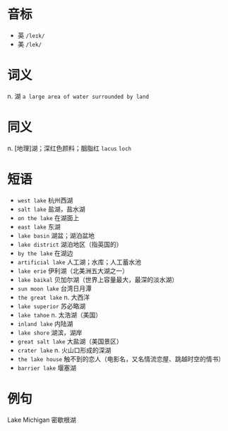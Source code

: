 # 音标

- 英 `/leɪk/`
- 美 `/lek/`

# 词义

n. 湖
`a large area of water surrounded by land`

# 同义

n. [地理]湖；深红色颜料；胭脂红
`lacus` `loch`

# 短语

- `west lake` 杭州西湖
- `salt lake` 盐湖，盐水湖
- `on the lake` 在湖面上
- `east lake` 东湖
- `lake basin` 湖盆；湖泊盆地
- `lake district` 湖泊地区（指英国的）
- `by the lake` 在湖边
- `artificial lake` 人工湖；水库；人工蓄水池
- `lake erie` 伊利湖（北美洲五大湖之一）
- `lake baikal` 贝加尔湖（世界上容量最大，最深的淡水湖）
- `sun moon lake` 台湾日月潭
- `the great lake` n. 大西洋
- `lake superior` 苏必略湖
- `lake tahoe` n. 太浩湖（美国）
- `inland lake` 内陆湖
- `lake shore` 湖滨，湖岸
- `great salt lake` 大盐湖（美国景区）
- `crater lake` n. 火山口形成的深湖
- `the lake house` 触不到的恋人（电影名，又名情流恋屋、跳越时空的情书）
- `barrier lake` 堰塞湖

# 例句

Lake Michigan
密歇根湖


